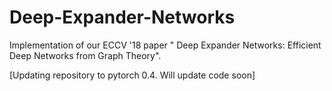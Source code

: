 # Deep-Expander-Networks
Implementation of our ECCV '18 paper " Deep Expander Networks: Efficient Deep Networks from Graph Theory".

[Updating repository to pytorch 0.4. Will update code soon]
